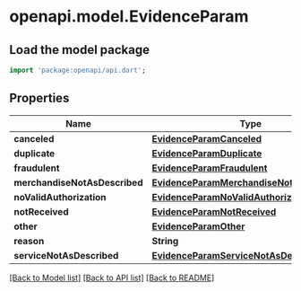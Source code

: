 # openapi.model.EvidenceParam

## Load the model package
```dart
import 'package:openapi/api.dart';
```

## Properties
Name | Type | Description | Notes
------------ | ------------- | ------------- | -------------
**canceled** | [**EvidenceParamCanceled**](EvidenceParamCanceled.md) |  | [optional] 
**duplicate** | [**EvidenceParamDuplicate**](EvidenceParamDuplicate.md) |  | [optional] 
**fraudulent** | [**EvidenceParamFraudulent**](EvidenceParamFraudulent.md) |  | [optional] 
**merchandiseNotAsDescribed** | [**EvidenceParamMerchandiseNotAsDescribed**](EvidenceParamMerchandiseNotAsDescribed.md) |  | [optional] 
**noValidAuthorization** | [**EvidenceParamNoValidAuthorization**](EvidenceParamNoValidAuthorization.md) |  | [optional] 
**notReceived** | [**EvidenceParamNotReceived**](EvidenceParamNotReceived.md) |  | [optional] 
**other** | [**EvidenceParamOther**](EvidenceParamOther.md) |  | [optional] 
**reason** | **String** |  | [optional] 
**serviceNotAsDescribed** | [**EvidenceParamServiceNotAsDescribed**](EvidenceParamServiceNotAsDescribed.md) |  | [optional] 

[[Back to Model list]](../README.md#documentation-for-models) [[Back to API list]](../README.md#documentation-for-api-endpoints) [[Back to README]](../README.md)


